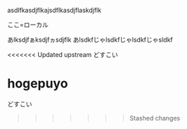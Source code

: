 asdlfkasdjflkajsdflkasdjflaskdjflk

ここ=ローカル

あlksdjfぁksdjfヵsdjflk
あlsdkfじゃlsdkfじゃlsdkfじゃsldkf

<<<<<<< Updated upstream
どすこい

hogepuyo
=======
どすこい
>>>>>>> Stashed changes
